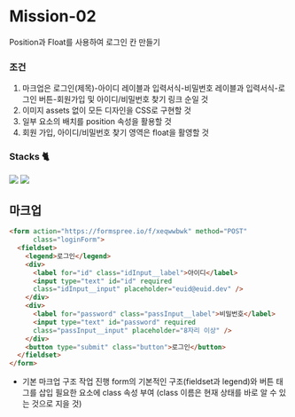# Mission-02
Position과 Float를 사용하여 로그인 칸 만들기

### 조건
1. 마크업은 로그인(제목)-아이디 레이블과 입력서식-비밀번호 레이블과 입력서식-로그인 버튼-회원가입 및 아이디/비밀번호 찾기 링크 순일 것
2. 이미지 assets 없이 모든 디자인을 CSS로 구현할 것
3. 일부 요소의 배치를 position 속성을 활용할 것
4. 회원 가입, 아이디/비밀번호 찾기 영역은 float을 활영할 것
   

### Stacks 🐈
<div>
  <img src="https://img.shields.io/badge/html5-E34F26?style=for-the-badge&logo=html5&logoColor=white">
  <img src="https://img.shields.io/badge/css-1572B6?style=for-the-badge&logo=css3&logoColor=white">
</div>

## 마크업
```html
<form action="https://formspree.io/f/xeqwwbwk" method="POST"
      class="loginForm">
  <fieldset>
    <legend>로그인</legend>
    <div>
      <label for="id" class="idInput__label">아이디</label>
      <input type="text" id="id" required
      class="idInput__input" placeholder="euid@euid.dev" />
    </div>
    <div>
      <label for="password" class="passInput__label">비밀번호</label>
      <input type="text" id="password" required
      class="passInput__input" placeholder="8자리 이상" />
    </div>
    <button type="submit" class="button">로그인</button>
  </fieldset>
</form>
```

-  기본 마크업 구조 작업 진행
form의 기본적인 구조(fieldset과 legend)와 버튼 태그를 삽입
필요한 요소에 class 속성 부여 (class 이름은 현재 상태를 바로 알 수 있는 것으로 지을 것)